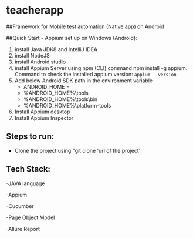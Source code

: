 # teacherapp

##Framework for Mobile test automation (Native app) on Android

##Quick Start - Appium set up on Windows (Android):
1. install Java JDK8 and IntelliJ IDEA
2. install NodeJS
3. install Android studio
4. install Appium Server using npm (CLI) command npm install -g appium.
   Command to check the installed appium version: `appium --version`
5. Add below Android SDK path in the environment variable
    - ANDROID_HOME = <path to Sdk folder>
    - %ANDROID_HOME%\tools
    - %ANDROID_HOME%\tools\bin
    - %ANDROID_HOME%\platform-tools
6. Install Appium desktop
7. Install Appium Inspector

## Steps to run:
- Clone the project using "git clone 'url of the project'

## Tech Stack:

-JAVA language

-Appium

-Cucumber

-Page Object Model

-Allure Report

